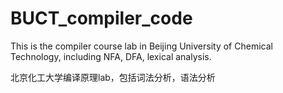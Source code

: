 # BUCT_compiler_code

This is the compiler course lab in Beijing University of Chemical Technology, including NFA, DFA, lexical analysis.

北京化工大学编译原理lab，包括词法分析，语法分析
